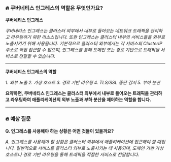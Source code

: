 ### 🔥 **쿠버네티스 인그레스의 역할은 무엇인가요?**

**쿠버네티스 인그레스**

_쿠버네티스 인그레스는 클러스터 외부에서 내부로 들어오는 네트워크 트래픽을 관리하고 라우팅하기 위한 리소스입니다. 또한 인그레스는 클러스터 내부의 서비스들을 외부로 노출시키기 위해 사용됩니다. 기본적으로 클러스터 외부에서는 각 서비스의 ClusterIP 주소로 직접 접근할 수 없으며, 인그레스를 통해 도메인 또는 경로 기반으로 트래픽을 서비스로 전달할 수 있습니다._

---

**쿠버네티스 인그레스의 역할**

_1. 외부 노출_
_2. 가상 호스트_
_3. 경로 기반 라우팅_
_4. TLS/SSL 종단 감지_
_5. 부하 분산_

**요약하면, 쿠버네티스 인그레스는 클러스터 외부에서 내부로 들어오는 트래픽을 관리하고 라우팅하여 애플리케이션의 외부 노출과 부하 분산을 제어하는 역할을 합니다.**

---

### 🔥 **예상 질문**

**Q. 인그레스를 사용해야 하는 상황은 어떤 것들이 있을까요?**

_A. 인그레스를 사용해야 할 상황은 클러스터 외부에서 애플리케이션에 접근해야 할 때입니다. 일반적으로 서비스를 클러스터 외부로 노출시키는 데 사용되며, 도메인 기반 가상 호스트나 경로 기반 라우팅을 통해 트래픽을 적절한 서비스로 전달합니다._
